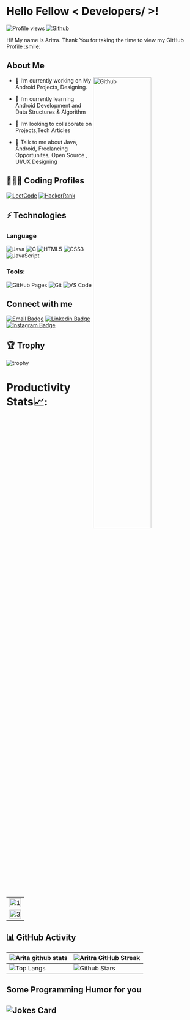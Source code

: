 

<h1> Hello Fellow < Developers/ >!  </h1>
<p align='center'>
</p>

![Profile views](https://visitor-badge.glitch.me/badge?page_id=aritra-tech.aritra-tech)
[![Github](https://img.shields.io/github/followers/aritra-tech?label=Follow&style=social)](https://github.com/aritra-tech)

<div size='20px'> Hi! My name is Aritra. Thank You for taking the time to view my GitHub Profile :smile:
</div>

<!--     <br -->
    
<h2> About Me </h2>

<img width="55%" align="right" alt="Github" src="https://raw.githubusercontent.com/onimur/.github/master/.resources/git-header.svg" />

- 🔭 I’m currently working on My Android Projects, Designing.

- 🌱 I’m currently learning Android Development and Data Structures & Algorithm

- 👯 I’m looking to collaborate on Projects,Tech Articles

- 💬 Talk to me about Java, Android, Freelancing Opportunites, Open Source , UI/UX Designing
    
## 👨🏻‍💻 Coding Profiles

[![LeetCode](https://img.shields.io/badge/-LeetCode-FFA116?style=flat-square&logo=LeetCode&logoColor=black)](https://leetcode.com/aritrarick2002/)
[![HackerRank](https://img.shields.io/badge/-HackerRank-2EC866?style=flat-square&logo=HackerRank&logoColor=white)](https://www.hackerrank.com/aritrarick2002)

## ⚡ Technologies
    
### Language

![Java](https://img.shields.io/badge/-java-E34A86?style=flat-square&logo=java)
![C](https://img.shields.io/badge/-C-00599C?style=flat-square&logo=c)
![HTML5](https://img.shields.io/badge/-HTML5-E34F26?style=flat-square&logo=html5&logoColor=white)
![CSS3](https://img.shields.io/badge/-CSS3-1572B6?style=flat-square&logo=css3)
![JavaScript](https://img.shields.io/badge/-JavaScript-black?style=flat-square&logo=javascript)
    
### Tools:

![GitHub Pages](https://img.shields.io/badge/GitHub%20Pages-%23327FC7.svg?logo=github&style=flat-square&logoColor=white)
![Git](https://img.shields.io/badge/-Git-black?style=flat-square&logo=git)
![VS Code](https://img.shields.io/badge/-VS%20Code-007ACC?style=flat-square&logo=visual-studio-code)

<h2> Connect with me </h2>
    
[![Email Badge](https://img.shields.io/badge/-Email-c14438?style=flat-square&logo=Gmail&logoColor=white&link=mailto:pranaygupta.aec@gmail.com)](mailto:aritrarick2002@gmail.com)
[![Linkedin Badge](https://img.shields.io/badge/-LinkedIn-blue?style=flat-square&logo=Linkedin&logoColor=white&link=https://www.linkedin.com/in/thepranaygupta/)](https://www.linkedin.com/in/aritra-das-/)
[![Instagram Badge](https://img.shields.io/badge/-Instagram-purple?style=flat-square&logo=instagram&logoColor=white&link=https://instagram.com/pranayguptaa/)](https://www.instagram.com/lazy_devops/)
<br>

## 🏆 Trophy
![trophy](https://github-profile-trophy.vercel.app/?username=aritra-tech)
# Productivity Stats📈:
<table>
  <tr>
    <td><img src="https://github-profile-summary-cards.vercel.app/api/cards/profile-details?username=aritra-tech&theme=monokai"  display=block width=100% height=auto  alt="1" ></td>
   </tr> 
   <tr>
      <td><img src="https://activity-graph.herokuapp.com/graph?username=aritra-tech&bg_color=1a1b27&color=be90f2&line=638fda&point=35aea1&area=true"  display=block width=100% height=auto alt="3" ></td>
  </td>
  </tr>
</table>

## 📊 GitHub Activity
| ![Arita github stats](https://github-readme-stats.vercel.app/api?username=aritra-tech&show_icons=true&theme=radical)             | ![Aritra GitHub Streak](https://github-readme-streak-stats.herokuapp.com/?user=aritra-tech&theme=radical)                                                                                                           |
| --------------------------------------------------------------------------------------------------------------------------------- | ----------------------------------------------------------------------------------------------------------------------------------------------------------------------------------------------------------------- |
| ![Top Langs](https://github-readme-stats.vercel.app/api/top-langs/?username=aritra-tech&langs_count=8&theme=radical&layout=compact) | ![Github Stars](https://github-readme-stats.vercel.app/api?username=aritra-tech&show_icons=true&locale=en&count_private=true&hide_rank=true&custom_title=My%20GitHub%20Stats&disable_animations=true&theme=radical) |

<h2> Some Programming Humor for you </h2>

![Jokes Card](https://readme-jokes.vercel.app/api?theme=radical)
-------
